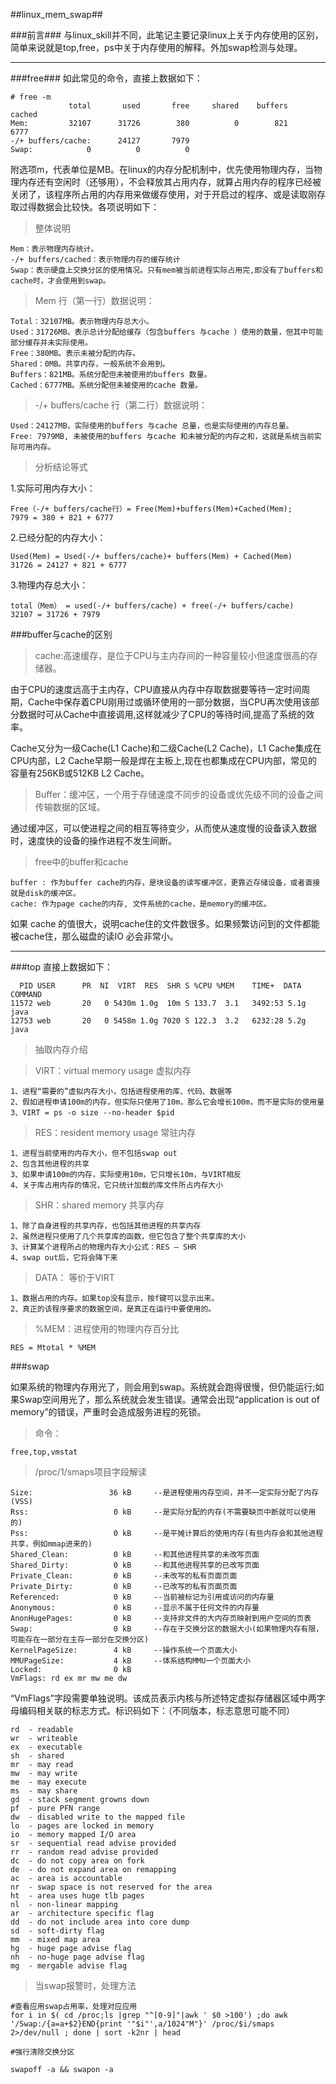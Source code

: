 ##linux_mem_swap##

###前言###
与linux_skill并不同，此笔记主要记录linux上关于内存使用的区别，简单来说就是top,free，ps中关于内存使用的解释。外加swap检测与处理。

***
###free###
如此常见的命令，直接上数据如下：

	# free -m
            	 total       used       free     shared    buffers     cached
	Mem:         32107      31726        380          0        821       6777
	-/+ buffers/cache:      24127       7979
	Swap:            0          0          0

附选项m，代表单位是MB。在linux的内存分配机制中，优先使用物理内存，当物理内存还有空闲时（还够用），不会释放其占用内存，就算占用内存的程序已经被关闭了，该程序所占用的内存用来做缓存使用，对于开启过的程序、或是读取刚存取过得数据会比较快。各项说明如下：

>整体说明

	Mem：表示物理内存统计。
	-/+ buffers/cached：表示物理内存的缓存统计 
	Swap：表示硬盘上交换分区的使用情况。只有mem被当前进程实际占用完,即没有了buffers和cache时，才会使用到swap。

>Mem 行（第一行）数据说明：

	Total：32107MB。表示物理内存总大小。
	Used：31726MB。表示总计分配给缓存（包含buffers 与cache ）使用的数量，但其中可能部分缓存并未实际使用。
	Free：380MB。表示未被分配的内存。
	Shared：0MB。共享内存，一般系统不会用到。
	Buffers：821MB。系统分配但未被使用的buffers 数量。
	Cached：6777MB。系统分配但未被使用的cache 数量。
 
>-/+ buffers/cache 行（第二行）数据说明：

	Used：24127MB，实际使用的buffers 与cache 总量，也是实际使用的内存总量。
	Free: 7979MB, 未被使用的buffers 与cache 和未被分配的内存之和，这就是系统当前实际可用内存。

>分析结论等式

1.实际可用内存大小：
	
	Free（-/+ buffers/cache行）= Free(Mem)+buffers(Mem)+Cached(Mem);
	7979 = 380 + 821 + 6777

2.已经分配的内存大小：

	Used(Mem) = Used(-/+ buffers/cache)+ buffers(Mem) + Cached(Mem)
	31726 = 24127 + 821 + 6777

3.物理内存总大小：
	
	total（Mem） = used(-/+ buffers/cache) + free(-/+ buffers/cache)
	32107 = 31726 + 7979

###buffer与cache的区别

>cache:高速缓存，是位于CPU与主内存间的一种容量较小但速度很高的存储器。

由于CPU的速度远高于主内存，CPU直接从内存中存取数据要等待一定时间周期，Cache中保存着CPU刚用过或循环使用的一部分数据，当CPU再次使用该部分数据时可从Cache中直接调用,这样就减少了CPU的等待时间,提高了系统的效率。

Cache又分为一级Cache(L1 Cache)和二级Cache(L2 Cache)，L1 Cache集成在CPU内部，L2 Cache早期一般是焊在主板上,现在也都集成在CPU内部，常见的容量有256KB或512KB L2 Cache。	

> Buffer：缓冲区，一个用于存储速度不同步的设备或优先级不同的设备之间传输数据的区域。

通过缓冲区，可以使进程之间的相互等待变少，从而使从速度慢的设备读入数据时，速度快的设备的操作进程不发生间断。

>free中的buffer和cache

	buffer : 作为buffer cache的内存，是块设备的读写缓冲区，更靠近存储设备，或者直接就是disk的缓冲区。
    cache: 作为page cache的内存, 文件系统的cache，是memory的缓冲区。

 如果 cache 的值很大，说明cache住的文件数很多。如果频繁访问到的文件都能被cache住，那么磁盘的读IO 必会非常小。

***
###top
直接上数据如下：
	
	  PID USER      PR  NI  VIRT  RES  SHR S %CPU %MEM    TIME+  DATA COMMAND                                                                           
	11572 web       20   0 5430m 1.0g  10m S 133.7  3.1   3492:53 5.1g java                                                                              
	12753 web       20   0 5458m 1.0g 7020 S 122.3  3.2   6232:28 5.2g java    

>抽取内存介绍

>VIRT：virtual memory usage 虚拟内存
	
	1、进程“需要的”虚拟内存大小，包括进程使用的库、代码、数据等
	2、假如进程申请100m的内存，但实际只使用了10m，那么它会增长100m，而不是实际的使用量
	3、VIRT = ps -o size --no-header $pid

>RES：resident memory usage 常驻内存

	1、进程当前使用的内存大小，但不包括swap out
	2、包含其他进程的共享
	3、如果申请100m的内存，实际使用10m，它只增长10m，与VIRT相反
	4、关于库占用内存的情况，它只统计加载的库文件所占内存大小

>SHR：shared memory 共享内存

	1、除了自身进程的共享内存，也包括其他进程的共享内存
	2、虽然进程只使用了几个共享库的函数，但它包含了整个共享库的大小
	3、计算某个进程所占的物理内存大小公式：RES – SHR
	4、swap out后，它将会降下来

>DATA： 等价于VIRT

	1、数据占用的内存。如果top没有显示，按f键可以显示出来。
	2、真正的该程序要求的数据空间，是真正在运行中要使用的。
		
>%MEM：进程使用的物理内存百分比

	RES = Mtotal * %MEM


###swap

如果系统的物理内存用光了，则会用到swap。系统就会跑得很慢，但仍能运行;如果Swap空间用光了，那么系统就会发生错误。通常会出现“application is out of memory”的错误，严重时会造成服务进程的死锁。

>命令：
	
	free,top,vmstat

>/proc/1/smaps项目字段解读

	Size:                 36 kB     --是进程使用内存空间，并不一定实际分配了内存(VSS)
	Rss:                   0 kB		--是实际分配的内存(不需要缺页中断就可以使用的)
	Pss:                   0 kB		--是平摊计算后的使用内存(有些内存会和其他进程共享，例如mmap进来的)
	Shared_Clean:          0 kB		--和其他进程共享的未改写页面
	Shared_Dirty:          0 kB		--和其他进程共享的已改写页面
	Private_Clean:         0 kB		--未改写的私有页面页面
	Private_Dirty:         0 kB		--已改写的私有页面页面
	Referenced:            0 kB		--当前被标记为引用或访问的内存量
	Anonymous:             0 kB		--显示不属于任何文件的内存量
	AnonHugePages:         0 kB		--支持非文件的大内存页映射到用户空间的页表
	Swap:                  0 kB		--存在于交换分区的数据大小(如果物理内存有限，可能存在一部分在主存一部分在交换分区)
	KernelPageSize:        4 kB		--操作系统一个页面大小
	MMUPageSize:           4 kB		--体系结构MMU一个页面大小
	Locked:                0 kB
	VmFlags: rd ex mr mw me dw 

“VmFlags”字段需要单独说明。该成员表示内核与所述特定虚拟存储器区域中两字母编码相关联的标志方式。标识码如下：（不同版本，标志意思可能不同）

	rd  - readable
	wr  - writeable
	ex  - executable
	sh  - shared
	mr  - may read
	mw  - may write
	me  - may execute
	ms  - may share
	gd  - stack segment growns down
	pf  - pure PFN range
	dw  - disabled write to the mapped file
	lo  - pages are locked in memory
	io  - memory mapped I/O area
	sr  - sequential read advise provided
	rr  - random read advise provided
	dc  - do not copy area on fork
	de  - do not expand area on remapping
	ac  - area is accountable
	nr  - swap space is not reserved for the area
	ht  - area uses huge tlb pages
	nl  - non-linear mapping
	ar  - architecture specific flag
	dd  - do not include area into core dump
	sd  - soft-dirty flag
	mm  - mixed map area
	hg  - huge page advise flag
	nh  - no-huge page advise flag
	mg  - mergable advise flag
	

>当swap报警时，处理方法

	#查看应用swap占用率，处理对应应用
	for i in $( cd /proc;ls |grep "^[0-9]"|awk ' $0 >100') ;do awk '/Swap:/{a=a+$2}END{print '"$i"',a/1024"M"}' /proc/$i/smaps 2>/dev/null ; done | sort -k2nr | head

	#强行清除交换分区

	swapoff -a && swapon -a